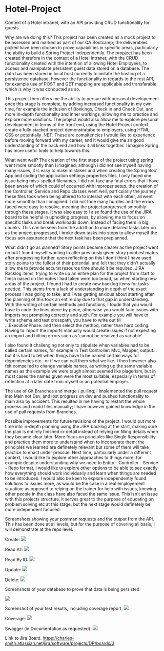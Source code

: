 # Hotel-Project
Context of a Hotel intranet, with an API providing  CRUD functionality for guests.

Why are we doing this?
This project has been created as a mock project to be assessed and marked as part of our QA Bootcamp; the deliverables picked have been chosen to prove capabilities in specific areas, particularly the ability to build a Spring Project independently.
The propject has been created therefore in the context of a Hotel Intranet, with the CRUD functionality created with the intention of allowing Hotel Employees, to access and manipulate persistent guest data stored on a database.
The data has been stored in local host currently to imitate the hosting of a persistence database, however the functionality in regards to the rest API, for example use of POST and GET mapping are applicable and transferable, which is why it was conducted as so.

This project then offers me the ability to persue with personal developement once this stage is complete, by adding increased functionality in my own time, for example the inclusion of Bookings, Check In and Check Out, and more in-depth functionality and inner workings, allowing me to practice and explore more solutions.
The project would also allow me to explore personal developement in terms of the front end, using the Hotel Project context create a fully stacked project demonstratabe to employers, using HTML, CSS or potentially .NET. These are compitencies I would like to experience before moving forward with my career, and it would give me an good understanding of the back end and how it all links together. I imagine Spring has more useful tools to help towards this.


What went well?
The creation of the first steps of the project using spring went more smootly than I imagined; although i did not see myself having many issues, it is easy to make mistakes and when creating the Spring Boot App and coding the application settings properties files, I only faced one issue being miss-spelled filenames. I did not face any fatal errors that I have been aware of which could of occurred with improper setup.
the creation of the Controller, Service and Repo classes went well, particularly the journey these files took when being altered to to interact with each other, all went more smoothly than I imagined. I did not face many hurdles and the errors faced were easy to resolve, meaning the project progressed smoothly through these stages. It was also easy to
I also found the use of the JIRA board to be helpful in upholding progress, by allowing me to focus on specific tasks and break workloads down, instead of facing them in big chunks. This can be seen from the addittion to more detailed tasks later on as the project progressed, I broke down tasks into steps to allow myself the focus adn assurance that the next task has been preplanned.


What didn't go as planned?
Story points became clearer as the project went on but I found myself wanting to alter previously given story point estimates after progressing further. upon reflecting on this I don't think I have used story points to the fullest of their potential, and felt that they didn't actually allow me to provide accurat resource time should it be required.
JIRA Backlog items; trying to write up an entire plan for the project from start to finish based on the notes I had taken were too broad, so when starting new areas of the project, I found I had to create new backlog items for tasks needed. This stems from a lack of understanding in depth of the exact process I was going to take, and I was getting anxious about starting after the planning of this took an entire day due to that gap in understanding.
With the writing of certain methods and functions, I foudn that you would have to code the lines piece by piece, otherwise you would face issues with imports not prompting correctly and such. For example you will have to write schema and test crosspath, you have to write out till ...ExecutionPhase. 	and then select the method, rather than hard coding. Having to import the imports manually would create issues if not expecting an import and hitting errors such as 'cannot be resolved as variable'.

I also found it challenging not only to stipulate when variables had to be called certain names, for example in Test Controller: Mvc, Mapper, output... but it is hard to tell when things have to be named certain ways for dependencies etc.. or if we can call them what we like. 
I then however also felt compelled to change variable names, as writing up the same variable names as the example we were taugh almost seemed like plagerism, but in most cases the names given were the most suitable, especially in terms of reflection at a later date from myself or an potential employer.

The use of Git Branches and merge / pulling; I implemented the pull request into Main not Dev, and lost progress on dev and pushed functionality to main also by accident. This resulted in me having to restart the whole process and readd files manually; I have however gained knowledge in the use of pull requests from Branches.

Possible improvements for future revisions of the project.
I would put more time into in-depth planning using the JIRA backlog at the start, making sure the plan is entirely finished in-detail instead of relying on filling details when they became clear later.
More focus on principles like Single Responsibility and practice them more to understand when to incorperate them; the principles we learned are definetely relevant but some of them will take practice to enact under pressue.
Next time, particularly under a different context, I would like to explore other approaches to things more, for example despite understanding why we need to Entity - Controller - Service - Repo format, I would like to explore other options to be able to see exactly how everything should work individually and learn when things are needed to be introduced.
I would also be keen to explore independently found solutions to issues more, as would be the case in a real employement situation; as opposed to relying on the trainer for help with issues, knowing other people in the class have also faced the same issue. This isn't an issue with this projects structure, it serves great to the purpose of educating on problem solving etc at this stage; but the next stage would definetely be more independent focused.

Screenshots showing your postman requests and the output from the API.
This has been done at all levels, but for the purpose of covering all basis, I will demonstrate at the repo level.

Create:
![](Documentation/Create%20Repo%20Level.PNG)

Read All:
![](Documentation/readAll%20Repo%20Level.PNG)

Read By ID:
![](Documentation/readByID%20Repo%20Level.PNG)

Update:
![](Documentation/update%20Repo%20Level.PNG)

Delete:
![](Documentation/delete%20Repo%20Level.PNG)

Screenshots of your database to prove that data is being persisted.

![](Documentation/Persistence%20in%20SQL%20workbench.PNG)



Screenshot of your test results, including coverage report.
![](Documentation/All%20Tests%20Passed.PNG)

Coverage:
![](Documentation/CoverageTest.PNG)

Swagger (in Documentation as requested):
![](Documentation/Swagger.PNG)

Link to Jira Board. 
https://charles-smith.atlassian.net/jira/software/projects/DP/boards/3
